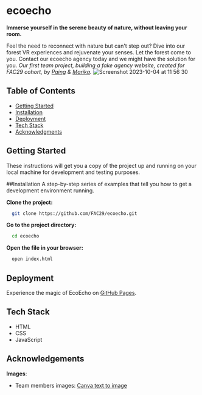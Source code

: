 # ecoecho

**Immerse yourself in the serene beauty of nature, without leaving your room.**

Feel the need to reconnect with nature but can't step out? Dive into our forest VR experiences and rejuvenate your senses. Let the forest come to you.
Contact our ecoecho agency today and we might have the solution for you.
*Our first team project, building a fake agency website, created for FAC29 cohort, by [Paing](https://github.com/Paing-Ko)  & [Marika](https://github.com/MarikaBBB).*
![Screenshot 2023-10-04 at 11 56 30](https://github.com/FAC29A/ecoecho/assets/75099079/85382021-6986-4907-b53c-5f23c81687c1)

## Table of Contents

- [Getting Started](#getting-started)
- [Installation](#installation)
- [Deployment](deployment)
- [Tech Stack](tech-stack)
- [Acknowledgments](#acknowledgments)


## Getting Started

These instructions will get you a copy of the project up and running on your local machine for development and testing purposes.

##Installation
A step-by-step series of examples that tell you how to get a development environment running.

**Clone the project:**

```bash
  git clone https://github.com/FAC29/ecoecho.git
```

**Go to the project directory:**

```bash
  cd ecoecho
```

**Open the file in your browser:**

```bash
  open index.html
```

## Deployment

Experience the magic of EcoEcho on [GitHub Pages](https://fac29a.github.io/ecoecho/).

## Tech Stack

- HTML
- CSS
- JavaScript

## Acknowledgements

**Images**:
- Team members images: [Canva text to image](https://www.canva.com/apps/text-to-image)
